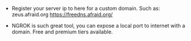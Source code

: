 - Register your server ip to here for a custom domain. Such as: zeus.afraid.org
https://freedns.afraid.org/

- NGROK is such great tool, you can expose a local port to internet with a domain. Free and premium tiers available. 

